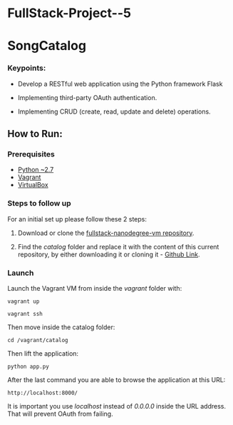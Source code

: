 # FullStack-Project--5

# SongCatalog

### Keypoints:

* Develop a RESTful web application using the Python framework Flask

* Implementing third-party OAuth authentication.

* Implementing CRUD (create, read, update and delete) operations.

## How to Run:

### Prerequisites

- [Python ~2.7](https://www.python.org/)  
- [Vagrant](https://www.vagrantup.com/)
- [VirtualBox](https://www.virtualbox.org/)


### Steps to follow up

For an initial set up please follow these 2 steps:

1. Download or clone the [fullstack-nanodegree-vm repository](https://github.com/udacity/fullstack-nanodegree-vm).

2. Find the *catalog* folder and replace it with the content of this current repository, by either downloading it or cloning it - [Github Link](https://github.com/iliketomatoes/tournament).


### Launch

Launch the Vagrant VM from inside the *vagrant* folder with:

`vagrant up`

`vagrant ssh`

Then move inside the catalog folder:

`cd /vagrant/catalog`

Then lift the application:

`python app.py`

After the last command you are able to browse the application at this URL:

`http://localhost:8000/`

It is important you use *localhost* instead of *0.0.0.0* inside the URL address. That will prevent OAuth from failing.

